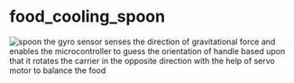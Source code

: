 # food_cooling_spoon
![spoon](https://user-images.githubusercontent.com/64552189/94953961-006cb900-0506-11eb-8282-c555cd3c33dc.jpg)
the gyro sensor senses the direction of gravitational force and enables the microcontroller to guess the orientation of handle based upon that it rotates the carrier
in the opposite direction with the help of servo motor to balance the food 
